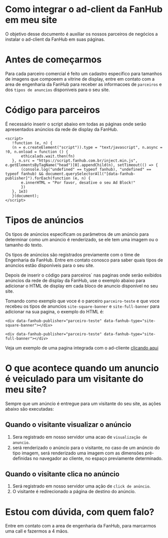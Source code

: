 # Como integrar o ad-client da FanHub em meu site
 
O objetivo desse documento é auxiliar os nossos parceiros de negócios a instalar o ad-client da FanHub em suas páginas.
 
# Antes de começarmos
 
Para cada parceiro comercial é feito um cadastro especifico para tamanhos de imagens que compoeem a vitrine de display, entre em contato com a area de engenharia da FanHub para receber as informacoes de `parceiros` e dos `tipos de anuncios` disponiveis para o seu site.
 
# Código para parceiros
 
É necessário inserir o script abaixo em todas as páginas onde serão apresentados anúncios da rede de display da FanHub.
 
```
<script>
   !function (e, n) {
   (n = e.createElement("script")).type = "text/javascript", n.async = !0, n.onload = function () {
       ethicalads.wait.then(fn)
   }, n.src = "https://script.fanhub.com.br/inject.min.js", e.getElementsByTagName("head")[0].appendChild(n), setTimeout(() => {
       (console.log("undefined" == typeof fanhub), "undefined" == typeof fanhub) && document.querySelectorAll("[data-fanhub-publisher]").forEach(function (e, n) {
       e.innerHTML = "Por favor, desative o seu Ad Block!"
       })
   }, 1e3)
   }(document);
</script>
```
 
# Tipos de anúncios
 
Os tipos de anúncios especificam os parâmetros de um anúncio para determinar como um anúncio é renderizado, se ele tem uma imagem ou o tamanho do texto.
 
Os tipos de anúncios são registrados previamente com o time de Engenharia da FanHub. Entre em contato conosco para saber quais tipos de anúncios estão disponíveis para o seu site.
 
Depois de inserir o código para parceiros` nas paginas onde serão exibidos anúncios da rede de display da FanHub, use o exemplo abaixo para adicionar o HTML de display em cada bloco de anuncio disponível no seu site.
 
Tomando como exemplo que voce é o parceiro `parceiro-teste` e que voce recebeu os tipos de anuncios `site-square-banner` e `site-full-banner` para adicionar na sua pagina, o exemplo do HTML é:
 
```
<div data-fanhub-publisher="parceiro-teste" data-fanhub-type="site-square-banner"></div>
```
``` 
<div data-fanhub-publisher="parceiro-teste" data-fanhub-type="site-full-banner"></div>
```

Veja um exemplo de uma pagina integrada com o ad-cliente [clicando aqui](https://github.com/fanhubteam/docs/blob/master/ads/exemplo-integrar-ad-client.html)
 
# O que acontece quando um anuncio é veiculado para um visitante do meu site?
 
Sempre que um anúncio é entregue para um visitante do seu site, as ações abaixo são executadas:
 
## Quando o visitante visualizar o anúncio
 
1. Sera registrado em nosso servidor uma acao de `visualização de anuncio`.
2. será renderizado o anúncio para o visitante, no caso de um anúncio do tipo imagem, será renderizado uma imagem com as dimensões pré-definidas no navegador ao cliente, no espaço previamente determinado.
 
## Quando o visitante clica no anúncio
 
1. Será registrado em nosso servidor uma ação de `click de anúncio`.
2. O visitante é redirecionado a página de destino do anúncio.


# Estou com dúvida, com quem falo?

Entre em contato com a area de engenharia da FanHub, para marcarmos uma call e fazermos a 4 mãos.
